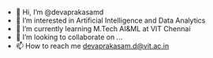 - 👋 Hi, I’m @devaprakasamd
- 👀 I’m interested in Artificial Intelligence  and Data Analytics 
- 🌱 I’m currently learning M.Tech AI&ML at VIT Chennai
- 💞️ I’m looking to collaborate on ...
- 📫 How to reach me devaprakasam.d@vit.ac.in

<!---
devaprakasamd/devaprakasamd is a ✨ special ✨ repository because its `README.md` (this file) appears on your GitHub profile.
You can click the Preview link to take a look at your changes.
--->
